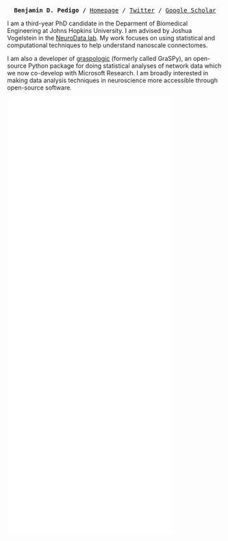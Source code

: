 
<p><pre align="center">
<strong>Benjamin D. Pedigo /</strong> <a href="https://bdpedigo.github.io/">Homepage</a> / <a href="https://twitter.com/bpedigod">Twitter</a> / <a href="https://scholar.google.com/citations?user=IDgpHugAAAAJ&hl=en">Google Scholar</a></pre></p>

I am a third-year PhD candidate in the Deparment of Biomedical Engineering at Johns Hopkins University. I am advised by Joshua Vogelstein in the [NeuroData lab](https://neurodata.io/). My work focuses on using statistical and computational techniques to help understand nanoscale connectomes.

I am also a developer of [graspologic](https://github.com/microsoft/graspologic) (formerly called GraSPy), an open-source Python package for doing statistical analyses of network data which we now co-develop with Microsoft Research. I am broadly interested in making data analysis techniques in neuroscience more accessible through open-source software.

<!-- ![Metrics](https://metrics.lecoq.io/bdpedigo?template=classic&lines=1&projects=1&activity=1&projects.limit=4&projects.descriptions=false&activity.limit=5&activity.load=300&activity.days=14&activity.filter=all&activity.visibility=all&activity.timestamps=false&config.timezone=America%2FNew_York)
 -->
<!--  <img src="https://github.com/bdpedigo/bdpedigo/blob/main/github-metrics.svg" alt="Metrics" width="100%"> -->
![Metrics](https://github.com/bdpedigo/bdpedigo/blob/main/github-metrics.svg)
